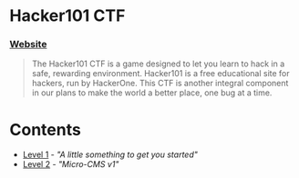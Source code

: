 # Hacker101 CTF

### [Website](https://ctf.hacker101.com/ctf)

> The Hacker101 CTF is a game designed to let you learn to hack in a safe, rewarding environment. Hacker101 is a free educational site for hackers, run by HackerOne. This CTF is another integral component in our plans to make the world a better place, one bug at a time.

Contents
======
* [Level 1](https://github.com/wither/CTFs/tree/master/Hacker101%20CTF/A%20little%20something%20to%20get%20you%20started) - _"A little something to get you started"_
* [Level 2](https://github.com/wither/CTFs/tree/master/Hacker101%20CTF/Micro-CMS%20v1) - _"Micro-CMS v1"_
